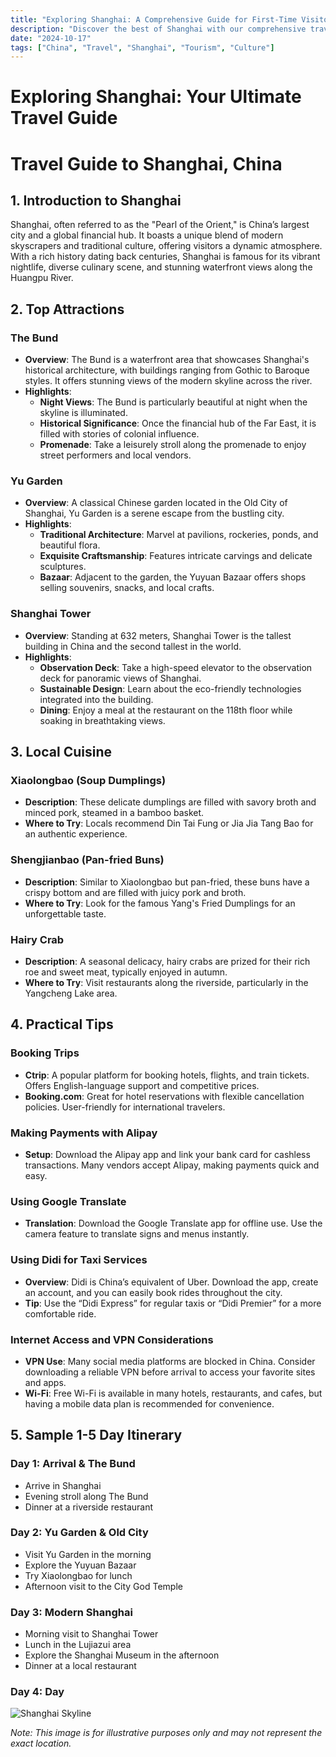 ```yaml
---
title: "Exploring Shanghai: A Comprehensive Guide for First-Time Visitors"
description: "Discover the best of Shanghai with our comprehensive travel guide. Explore top attractions, savor local cuisine, and get insider tips for an unforgettable Chinese adventure."
date: "2024-10-17"
tags: ["China", "Travel", "Shanghai", "Tourism", "Culture"]
---
```


# Exploring Shanghai: Your Ultimate Travel Guide

# Travel Guide to Shanghai, China

## 1. Introduction to Shanghai
Shanghai, often referred to as the "Pearl of the Orient," is China’s largest city and a global financial hub. It boasts a unique blend of modern skyscrapers and traditional culture, offering visitors a dynamic atmosphere. With a rich history dating back centuries, Shanghai is famous for its vibrant nightlife, diverse culinary scene, and stunning waterfront views along the Huangpu River. 

## 2. Top Attractions

### The Bund
- **Overview**: The Bund is a waterfront area that showcases Shanghai's historical architecture, with buildings ranging from Gothic to Baroque styles. It offers stunning views of the modern skyline across the river.
- **Highlights**:
  - **Night Views**: The Bund is particularly beautiful at night when the skyline is illuminated.
  - **Historical Significance**: Once the financial hub of the Far East, it is filled with stories of colonial influence.
  - **Promenade**: Take a leisurely stroll along the promenade to enjoy street performers and local vendors.

### Yu Garden
- **Overview**: A classical Chinese garden located in the Old City of Shanghai, Yu Garden is a serene escape from the bustling city.
- **Highlights**:
  - **Traditional Architecture**: Marvel at pavilions, rockeries, ponds, and beautiful flora.
  - **Exquisite Craftsmanship**: Features intricate carvings and delicate sculptures.
  - **Bazaar**: Adjacent to the garden, the Yuyuan Bazaar offers shops selling souvenirs, snacks, and local crafts.

### Shanghai Tower
- **Overview**: Standing at 632 meters, Shanghai Tower is the tallest building in China and the second tallest in the world.
- **Highlights**:
  - **Observation Deck**: Take a high-speed elevator to the observation deck for panoramic views of Shanghai.
  - **Sustainable Design**: Learn about the eco-friendly technologies integrated into the building.
  - **Dining**: Enjoy a meal at the restaurant on the 118th floor while soaking in breathtaking views.

## 3. Local Cuisine

### Xiaolongbao (Soup Dumplings)
- **Description**: These delicate dumplings are filled with savory broth and minced pork, steamed in a bamboo basket.
- **Where to Try**: Locals recommend Din Tai Fung or Jia Jia Tang Bao for an authentic experience.

### Shengjianbao (Pan-fried Buns)
- **Description**: Similar to Xiaolongbao but pan-fried, these buns have a crispy bottom and are filled with juicy pork and broth.
- **Where to Try**: Look for the famous Yang's Fried Dumplings for an unforgettable taste.

### Hairy Crab
- **Description**: A seasonal delicacy, hairy crabs are prized for their rich roe and sweet meat, typically enjoyed in autumn.
- **Where to Try**: Visit restaurants along the riverside, particularly in the Yangcheng Lake area.

## 4. Practical Tips

### Booking Trips
- **Ctrip**: A popular platform for booking hotels, flights, and train tickets. Offers English-language support and competitive prices.
- **Booking.com**: Great for hotel reservations with flexible cancellation policies. User-friendly for international travelers.

### Making Payments with Alipay
- **Setup**: Download the Alipay app and link your bank card for cashless transactions. Many vendors accept Alipay, making payments quick and easy.

### Using Google Translate
- **Translation**: Download the Google Translate app for offline use. Use the camera feature to translate signs and menus instantly.

### Using Didi for Taxi Services
- **Overview**: Didi is China’s equivalent of Uber. Download the app, create an account, and you can easily book rides throughout the city.
- **Tip**: Use the “Didi Express” for regular taxis or “Didi Premier” for a more comfortable ride.

### Internet Access and VPN Considerations
- **VPN Use**: Many social media platforms are blocked in China. Consider downloading a reliable VPN before arrival to access your favorite sites and apps.
- **Wi-Fi**: Free Wi-Fi is available in many hotels, restaurants, and cafes, but having a mobile data plan is recommended for convenience.

## 5. Sample 1-5 Day Itinerary

### Day 1: Arrival & The Bund
- Arrive in Shanghai
- Evening stroll along The Bund
- Dinner at a riverside restaurant

### Day 2: Yu Garden & Old City
- Visit Yu Garden in the morning
- Explore the Yuyuan Bazaar
- Try Xiaolongbao for lunch
- Afternoon visit to the City God Temple

### Day 3: Modern Shanghai
- Morning visit to Shanghai Tower
- Lunch in the Lujiazui area
- Explore the Shanghai Museum in the afternoon
- Dinner at a local restaurant

### Day 4: Day

<img src="https://source.unsplash.com/1600x900/?Shanghai,cityscape" alt="Shanghai Skyline" loading="lazy">

*Note: This image is for illustrative purposes only and may not represent the exact location.*

